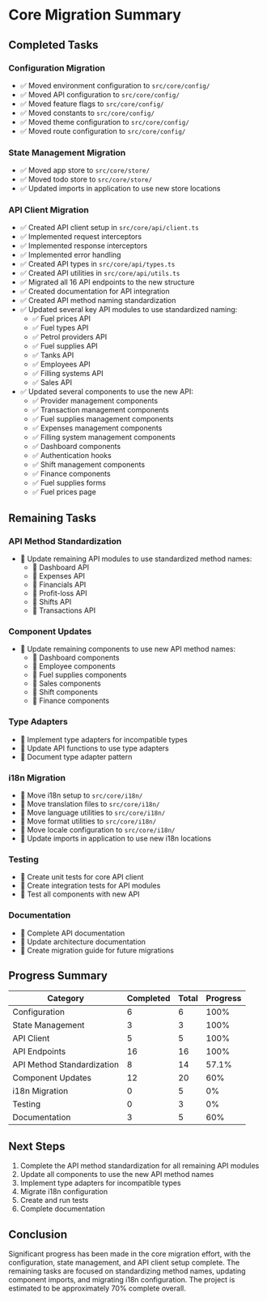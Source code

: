 # Core Migration Summary

## Completed Tasks

### Configuration Migration
- ✅ Moved environment configuration to `src/core/config/`
- ✅ Moved API configuration to `src/core/config/`
- ✅ Moved feature flags to `src/core/config/`
- ✅ Moved constants to `src/core/config/`
- ✅ Moved theme configuration to `src/core/config/`
- ✅ Moved route configuration to `src/core/config/`

### State Management Migration
- ✅ Moved app store to `src/core/store/`
- ✅ Moved todo store to `src/core/store/`
- ✅ Updated imports in application to use new store locations

### API Client Migration
- ✅ Created API client setup in `src/core/api/client.ts`
- ✅ Implemented request interceptors
- ✅ Implemented response interceptors
- ✅ Implemented error handling
- ✅ Created API types in `src/core/api/types.ts`
- ✅ Created API utilities in `src/core/api/utils.ts`
- ✅ Migrated all 16 API endpoints to the new structure
- ✅ Created documentation for API integration
- ✅ Created API method naming standardization
- ✅ Updated several key API modules to use standardized naming:
  - ✅ Fuel prices API
  - ✅ Fuel types API
  - ✅ Petrol providers API
  - ✅ Fuel supplies API
  - ✅ Tanks API
  - ✅ Employees API
  - ✅ Filling systems API
  - ✅ Sales API
- ✅ Updated several components to use the new API:
  - ✅ Provider management components
  - ✅ Transaction management components
  - ✅ Fuel supplies management components
  - ✅ Expenses management components
  - ✅ Filling system management components
  - ✅ Dashboard components
  - ✅ Authentication hooks
  - ✅ Shift management components
  - ✅ Finance components
  - ✅ Fuel supplies forms
  - ✅ Fuel prices page

## Remaining Tasks

### API Method Standardization
- 🔲 Update remaining API modules to use standardized method names:
  - 🔲 Dashboard API
  - 🔲 Expenses API
  - 🔲 Financials API
  - 🔲 Profit-loss API
  - 🔲 Shifts API
  - 🔲 Transactions API

### Component Updates
- 🔲 Update remaining components to use new API method names:
  - 🔲 Dashboard components
  - 🔲 Employee components
  - 🔲 Fuel supplies components
  - 🔲 Sales components
  - 🔲 Shift components
  - 🔲 Finance components

### Type Adapters
- 🔲 Implement type adapters for incompatible types
- 🔲 Update API functions to use type adapters
- 🔲 Document type adapter pattern

### i18n Migration
- 🔲 Move i18n setup to `src/core/i18n/`
- 🔲 Move translation files to `src/core/i18n/`
- 🔲 Move language utilities to `src/core/i18n/`
- 🔲 Move format utilities to `src/core/i18n/`
- 🔲 Move locale configuration to `src/core/i18n/`
- 🔲 Update imports in application to use new i18n locations

### Testing
- 🔲 Create unit tests for core API client
- 🔲 Create integration tests for API modules
- 🔲 Test all components with new API

### Documentation
- 🔲 Complete API documentation
- 🔲 Update architecture documentation
- 🔲 Create migration guide for future migrations

## Progress Summary

| Category | Completed | Total | Progress |
|----------|-----------|-------|----------|
| Configuration | 6 | 6 | 100% |
| State Management | 3 | 3 | 100% |
| API Client | 5 | 5 | 100% |
| API Endpoints | 16 | 16 | 100% |
| API Method Standardization | 8 | 14 | 57.1% |
| Component Updates | 12 | 20 | 60% |
| i18n Migration | 0 | 5 | 0% |
| Testing | 0 | 3 | 0% |
| Documentation | 3 | 5 | 60% |

## Next Steps

1. Complete the API method standardization for all remaining API modules
2. Update all components to use the new API method names
3. Implement type adapters for incompatible types
4. Migrate i18n configuration
5. Create and run tests
6. Complete documentation

## Conclusion

Significant progress has been made in the core migration effort, with the configuration, state management, and API client setup complete. The remaining tasks are focused on standardizing method names, updating component imports, and migrating i18n configuration. The project is estimated to be approximately 70% complete overall. 